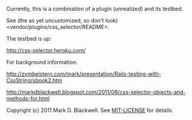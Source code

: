 Currently, this is a combination of a plugin (unrealized) and its testbed.

See (the as yet uncustomized, so don't look) <vendor/plugins/css_selector/README>.

The testbed is up:

<http://css-selector.heroku.com/>

For background information:

<http://zymbelstern.com/mark/presentation/Rails-testing-with-CssString/sbook2.htm>

<http://markdblackwell.blogspot.com/2011/08/css-selector-objects-and-methods-for.html>

Copyright (c) 2011 Mark D. Blackwell. See [MIT-LICENSE](MIT-LICENSE) for details.
